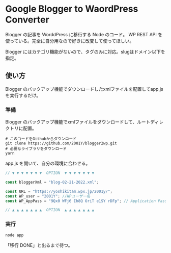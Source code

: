 # Google Blogger to WaordPress Converter

Blogger の記事を WorddPress に移行する Node のコード。 WP REST API を使っている。完全に自分用なので好きに改変して使ってほしい。

Blogger にはカテゴリ機能がないので、タグのみに対応。slugはドメイン以下を指定。

## 使い方

Blogger のバックアップ機能でダウンロードしたxmlファイルを配置してapp.jsを実行するだけ。

### 準備

Blogger のバックアップ機能でxmlファイルをダウンロードして、ルートディレクトリに配置。

```shell
# このコードをGithubからダウンロード
git clone https://github.com/2001Y/blogger2wp.git
# 必要なライブラリをダウンロード
yarn
```

app.js を開いて、自分の環境に合わせる。

```js
// ▼ ▼ ▼ ▼ ▼ ▼ ▼  OPTION  ▼ ▼ ▼ ▼ ▼ ▼ ▼

const bloggerXml = "blog-02-21-2022.xml";

const URL = "https://yoshikitam.wpx.jp/2001y/";
const WP_user = "2001Y"; //WPユーザー名
const WP_AppPass = "9Qx0 WFj6 Ih8Q OriT e1SY rDFp"; // Application Passwords

// ▲ ▲ ▲ ▲ ▲ ▲ ▲  OPTION  ▲ ▲ ▲ ▲ ▲ ▲ ▲
```

### 実行

```shell
node app
```

「移行 DONE」と出るまで待つ。
